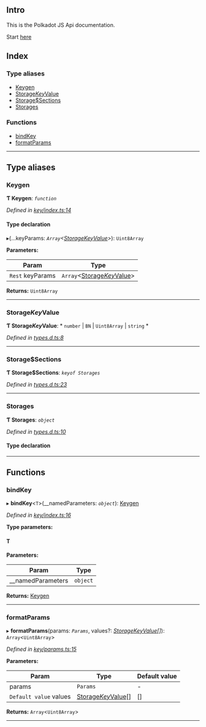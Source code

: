 
Intro
-----

This is the Polkadot JS Api documentation.

Start [here](globals.html)

## Index

### Type aliases

* [Keygen](#keygen)
* [Storage$Key$Value](#storage_key_value)
* [Storage$Sections](#storage_sections)
* [Storages](#storages)

### Functions

* [bindKey](#bindkey)
* [formatParams](#formatparams)

---

## Type aliases

<a id="keygen"></a>

###  Keygen

**Ƭ Keygen**: *`function`*

*Defined in [key/index.ts:14](https://github.com/chevdor/polkadot-js-api/blob/4661a2e/packages/type-storage/src/key/index.ts#L14)*

#### Type declaration
▸(...keyParams: *`Array`<[Storage$Key$Value](#storage_key_value)>*): `Uint8Array`

**Parameters:**

| Param | Type |
| ------ | ------ |
| `Rest` keyParams | `Array`<[Storage$Key$Value](#storage_key_value)> |

**Returns:** `Uint8Array`

___
<a id="storage_key_value"></a>

###  Storage$Key$Value

**Ƭ Storage$Key$Value**: * `number` &#124; `BN` &#124; `Uint8Array` &#124; `string`
*

*Defined in [types.d.ts:8](https://github.com/chevdor/polkadot-js-api/blob/4661a2e/packages/type-storage/src/types.d.ts#L8)*

___
<a id="storage_sections"></a>

###  Storage$Sections

**Ƭ Storage$Sections**: *`keyof Storages`*

*Defined in [types.d.ts:23](https://github.com/chevdor/polkadot-js-api/blob/4661a2e/packages/type-storage/src/types.d.ts#L23)*

___
<a id="storages"></a>

###  Storages

**Ƭ Storages**: *`object`*

*Defined in [types.d.ts:10](https://github.com/chevdor/polkadot-js-api/blob/4661a2e/packages/type-storage/src/types.d.ts#L10)*

#### Type declaration

___

## Functions

<a id="bindkey"></a>

###  bindKey

▸ **bindKey**<`T`>(__namedParameters: *`object`*): [Keygen](#keygen)

*Defined in [key/index.ts:16](https://github.com/chevdor/polkadot-js-api/blob/4661a2e/packages/type-storage/src/key/index.ts#L16)*

**Type parameters:**

#### T 
**Parameters:**

| Param | Type |
| ------ | ------ |
| __namedParameters | `object` |

**Returns:** [Keygen](#keygen)

___
<a id="formatparams"></a>

###  formatParams

▸ **formatParams**(params: *`Params`*, values?: *[Storage$Key$Value](#storage_key_value)[]*): `Array`<`Uint8Array`>

*Defined in [key/params.ts:15](https://github.com/chevdor/polkadot-js-api/blob/4661a2e/packages/type-storage/src/key/params.ts#L15)*

**Parameters:**

| Param | Type | Default value |
| ------ | ------ | ------ |
| params | `Params` | - |
| `Default value` values | [Storage$Key$Value](#storage_key_value)[] |  [] |

**Returns:** `Array`<`Uint8Array`>

___

